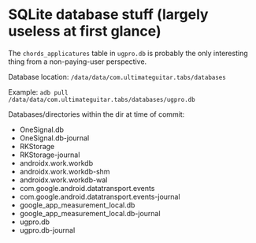 # SQLite database stuff (largely useless at first glance)  

The `chords_applicatures` table in `ugpro.db` is probably the only interesting thing from a non-paying-user perspective.

Database location: `/data/data/com.ultimateguitar.tabs/databases`  

Example: `adb pull /data/data/com.ultimateguitar.tabs/databases/ugpro.db`  

Databases/directories within the dir at time of commit:  

- OneSignal.db
- OneSignal.db-journal
- RKStorage
- RKStorage-journal
- androidx.work.workdb
- androidx.work.workdb-shm
- androidx.work.workdb-wal
- com.google.android.datatransport.events
- com.google.android.datatransport.events-journal
- google_app_measurement_local.db
- google_app_measurement_local.db-journal
- ugpro.db
- ugpro.db-journal